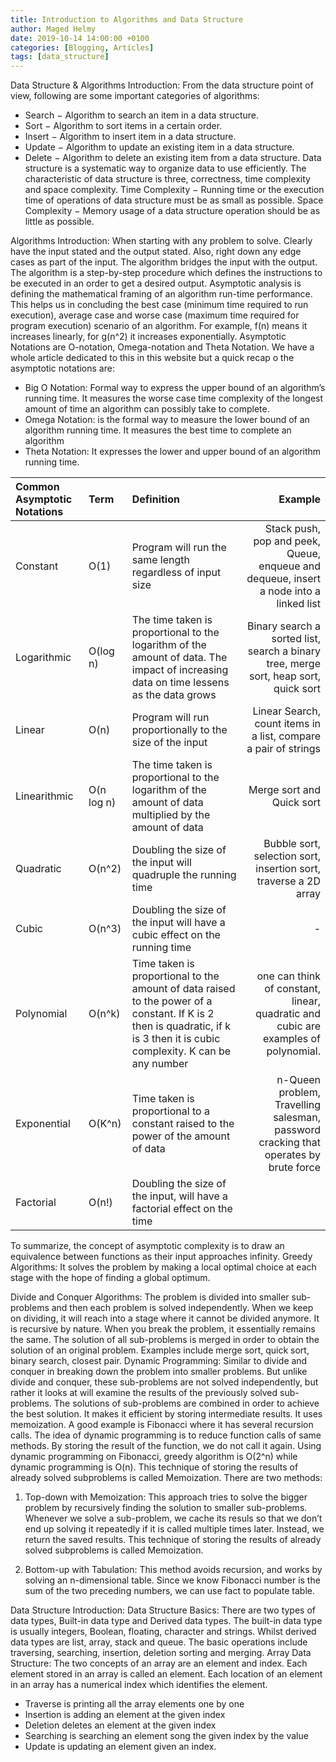 ```yaml
---
title: Introduction to Algorithms and Data Structure
author: Maged Helmy
date: 2019-10-14 14:00:00 +0100
categories: [Blogging, Articles]
tags: [data_structure]
---
```


Data Structure & Algorithms Introduction:
From the data structure point of view, following are some important categories of algorithms:
-	Search − Algorithm to search an item in a data structure.
-	Sort − Algorithm to sort items in a certain order.
-	Insert − Algorithm to insert item in a data structure.
-	Update − Algorithm to update an existing item in a data structure.
-	Delete − Algorithm to delete an existing item from a data structure.
Data structure is a systematic way to organize data to use efficiently.  The characteristic of data structure is three, correctness, time complexity and space complexity. Time Complexity − Running time or the execution time of operations of data structure must be as small as possible. Space Complexity − Memory usage of a data structure operation should be as little as possible.

Algorithms Introduction:
When starting with any problem to solve. Clearly have the input stated and the output stated. Also, right down any edge cases as part of the input. The algorithm bridges the input with the output. The algorithm is a step-by-step procedure which defines the instructions to be executed in an order to get a desired output.
Asymptotic analysis is defining the mathematical framing of an algorithm run-time performance. This helps us in concluding the best case (minimum time required to run execution), average case and worse case (maximum time required for program execution) scenario of an algorithm. For example, f(n) means it increases linearly, for g(n^2) it increases exponentially. Asymptotic Notations are O-notation, Omega-notation and Theta Notation. We have a whole article dedicated to this in this website but a quick recap o the asymptotic notations are:
-	Big O Notation: Formal way to express the upper bound of an algorithm’s running time. It measures the worse case time complexity of the longest amount of time an algorithm can possibly take to complete.
-	Omega Notation: is the formal way to measure the lower bound of an algorithm running time. It measures the best time to complete an algorithm
-	Theta Notation: It expresses the lower and upper bound of an algorithm running time.


|Common Asymptotic Notations |Term| Definition| Example
|:---|:---|:--|---:|
|Constant| O(1) | Program will run the same length regardless of input size| Stack push, pop and peek, Queue, enqueue and dequeue, insert a node into a linked list
|Logarithmic| O(log n) | The time taken is proportional to the logarithm of the amount of data. The impact of increasing data on time lessens as the data grows|Binary search a sorted list, search a binary tree, merge sort, heap sort, quick sort
|Linear| O(n) | Program will run proportionally to the size of the input| Linear Search, count items in a list, compare a pair of strings
|Linearithmic | O(n log n) | The time taken is proportional to the logarithm of the amount of data multiplied by the amount of data| Merge sort and Quick sort
|Quadratic| O(n^2) | Doubling the size of the input will quadruple the running time| Bubble sort, selection sort, insertion sort, traverse a 2D array
|Cubic| O(n^3) | Doubling the size of the input will have a cubic effect on the running time|-
|Polynomial| O(n^k) | Time taken is proportional to the amount of data raised to the power of a constant. If K is 2 then is quadratic, if k is 3 then it is cubic complexity. K can be any number| one can think of constant, linear, quadratic and cubic are examples of polynomial.
|Exponential| O(K^n) | Time taken is proportional to a constant raised to the power of the amount of data| n-Queen problem, Travelling salesman, password cracking that operates by brute force
|Factorial| O(n!) | Doubling the size of the input, will have a factorial effect on the time|



To summarize, the concept of asymptotic complexity is to draw an equivalence between functions as their input approaches infinity.
Greedy Algorithms: It solves the problem by making a local optimal choice at each stage with the hope of finding a global optimum.


Divide and Conquer Algorithms: The problem is divided into smaller sub-problems and then each problem is solved independently. When we keep on dividing, it will reach into a stage where it cannot be divided anymore. It is recursive by nature. When you break the problem, it essentially remains the same. The solution of all sub-problems is merged in order to obtain the solution of an original problem. Examples include merge sort, quick sort, binary search, closest pair.
Dynamic Programming: Similar to divide and conquer in breaking down the problem into smaller problems. But unlike divide and conquer, these sub-problems are not solved independently, but rather it looks at will examine the results of the previously solved sub-problems. The solutions of sub-problems are combined in order to achieve the best solution. It makes it efficient by storing intermediate results. It uses memoization.  A good example is Fibonacci where it has several recursion calls. The idea of dynamic programming is to reduce function calls of same methods. By storing the result of the function, we do not call it again. Using dynamic programming on Fibonacci, greedy algorithm is O(2^n) while dynamic programming is O(n). This technique of storing the results of already solved subproblems is called Memoization.
There are two methods:
1)	Top-down with Memoization: This approach tries to solve the bigger problem by recursively finding the solution to smaller sub-problems. Whenever we solve a sub-problem, we cache its resuls so that we don’t end up solving it repeatedly if it is called multiple times later. Instead, we return the saved results. This technique of storing the results of already solved subproblems is called Memoization.

2)	Bottom-up with Tabulation: This method avoids recursion, and works by solving an n-dimensional table. Since we know Fibonacci number is the sum of the two preceding numbers, we can use fact to populate table.

Data Structure Introduction:
Data Structure Basics: There are two types of data types, Built-in data type and Derived data types. The built-in data type is usually integers, Boolean, floating, character and strings. Whilst derived data types are list, array, stack and queue. The basic operations include traversing, searching, insertion, deletion sorting and merging.
Array Data Structure:  The two concepts of an array are an element and index. Each element stored in an array is called an element. Each location of an element in an array has a numerical index which identifies the element.
-	Traverse is printing all the array elements one by one
-	Insertion is adding an element at the given index
-	Deletion deletes an element at the given index
-	Searching is searching an element song the given index by the value
-	Update is updating an element given an index.
